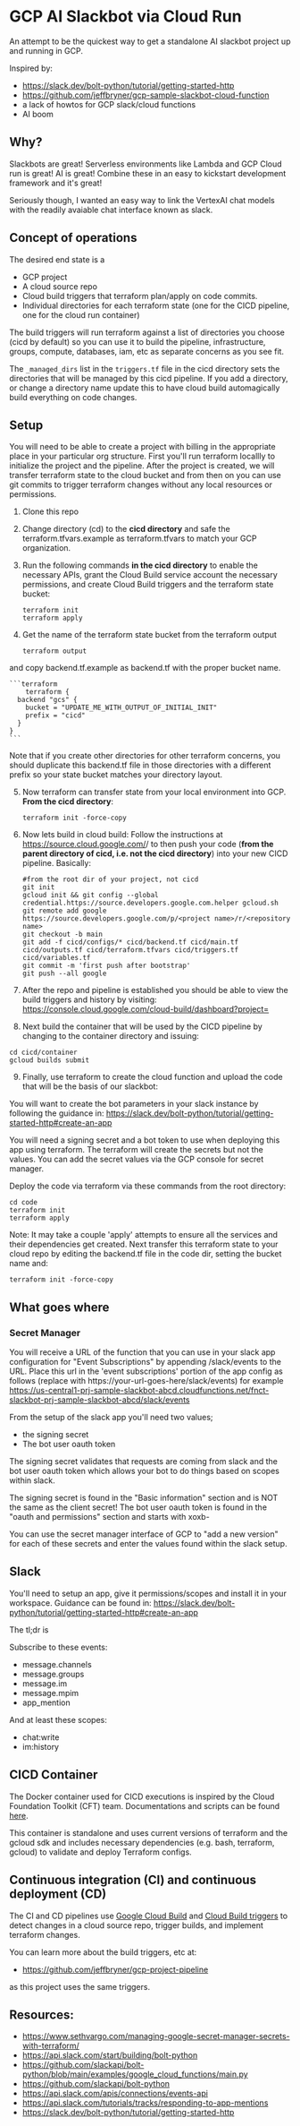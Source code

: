 
# GCP AI Slackbot via Cloud Run

An attempt to be the quickest way to get a standalone AI slackbot project up and running in GCP.

Inspired by:

  - https://slack.dev/bolt-python/tutorial/getting-started-http
  - https://github.com/jeffbryner/gcp-sample-slackbot-cloud-function
  - a lack of howtos for GCP slack/cloud functions
  - AI boom

## Why?
Slackbots are great! Serverless environments like Lambda and GCP Cloud run is great! AI is great! Combine these in an easy to kickstart development framework and it's great!

Seriously though, I wanted an easy way to link the VertexAI chat models with the readily avaiable chat interface known as slack.

## Concept of operations
The desired end state is a 
  - GCP project 
  - A cloud source repo 
  - Cloud build triggers that terraform plan/apply on code commits. 
  - Individual directories for each terraform state (one for the CICD pipeline, one for the cloud run container)
  
  The build triggers will run terraform against a list of directories you choose (cicd by default) so you can use it to build the pipeline, infrastructure, groups, compute, databases, iam, etc as separate concerns as you see fit.

The `_managed_dirs` list in the `triggers.tf` file in the cicd directory sets the directories that will be managed by this cicd pipeline. If you add a directory, or change a directory name update this to have cloud build automagically build everything on code changes. 

## Setup
You will need to be able to create a project with billing in the appropriate place in your particular org structure. First you'll run terraform locallly to initialize the project and the pipeline. After the project is created, we will transfer terraform state to the cloud bucket and from then on you can use git commits to trigger terraform changes without any local resources or permissions.

1. Clone this repo

2. Change directory (cd) to the **cicd directory** and safe the terraform.tfvars.example as terraform.tfvars to match your GCP organization.

3. Run the following commands **in the cicd directory** to enable the necessary APIs,
   grant the Cloud Build service account the necessary permissions, and create
   Cloud Build triggers and the terraform state bucket:

    ```shell
    terraform init
    terraform apply
    ```
4. Get the name of the terraform state bucket from the terraform output

    ```shell
    terraform output
    ```
  and copy backend.tf.example as backend.tf with the proper bucket name.

    ```terraform
        terraform {
      backend "gcs" {
        bucket = "UPDATE_ME_WITH_OUTPUT_OF_INITIAL_INIT"
        prefix = "cicd"
      }
    }
    ```

  Note that if you create other directories for other terraform concerns, you should duplicate this backend.tf file in those directories with a different prefix so your state bucket matches your directory layout.

5. Now terraform can transfer state from your local environment into GCP. **From the cicd directory**:
    ```shell
    terraform init -force-copy
    ```

6. Now lets build in cloud build: Follow the instructions at https://source.cloud.google.com/<project name>/<repository name> to then push your code (**from the parent directory of cicd, i.e. not the cicd directory**) into your new CICD pipeline. Basically:

    ```shell
    #from the root dir of your project, not cicd
    git init
    gcloud init && git config --global credential.https://source.developers.google.com.helper gcloud.sh
    git remote add google  https://source.developers.google.com/p/<project name>/r/<repository name>
    git checkout -b main
    git add -f cicd/configs/* cicd/backend.tf cicd/main.tf cicd/outputs.tf cicd/terraform.tfvars cicd/triggers.tf cicd/variables.tf
    git commit -m 'first push after bootstrap'
    git push --all google

7. After the repo and pipeline is established you should be able to view the build triggers and history by visiting:
https://console.cloud.google.com/cloud-build/dashboard?project=<project id here>

8. Next build the container that will be used by the CICD pipeline by changing to the container directory and issuing:

```
cd cicd/container
gcloud builds submit
```

9. Finally, use terraform to create the cloud function and upload the code that will be the basis of our slackbot:

You will want to create the bot parameters in your slack instance by following the guidance in: https://slack.dev/bolt-python/tutorial/getting-started-http#create-an-app

You will need a signing secret and a bot token to use when deploying this app using terraform. The terraform will create the secrets but not the values. You can add the secret values via the GCP console for secret manager. 

Deploy the code via terraform via these commands from the root directory:

```
cd code
terraform init
terraform apply
```

Note: It may take a couple 'apply' attempts to ensure all the services and their dependencies get created. 
Next transfer this terraform state to your cloud repo by editing the backend.tf file in the code dir, setting the bucket name and:

```
terraform init -force-copy
```

## What goes where

### Secret Manager

You will receive a URL of the function that you can use in your slack app configuration for "Event Subscriptions" by appending /slack/events to the URL. Place this url in the 'event subscriptions' portion of the app config as follows (replace with https://your-url-goes-here/slack/events) for example
https://us-central1-prj-sample-slackbot-abcd.cloudfunctions.net/fnct-slackbot-prj-sample-slackbot-abcd/slack/events

From the setup of the slack app you'll need two values; 
- the signing secret 
- The bot user oauth token

The signing secret validates that requests are coming from slack and the bot user oauth token which allows your bot to do things based on scopes within slack. 

The signing secret is found in the "Basic information" section and is NOT the same as the client secret!
The bot user oauth token is found in the "oauth and permissions" section and starts with xoxb-

You can use the secret manager interface of GCP to "add a new version" for each of these secrets and enter the values found within the slack setup. 

## Slack
You'll need to setup an app, give it permissions/scopes and install it in your workspace. Guidance can be found in: https://slack.dev/bolt-python/tutorial/getting-started-http#create-an-app

The tl;dr is

Subscribe to these events:
- message.channels
- message.groups
- message.im
- message.mpim
- app_mention

And at least these scopes: 
- chat:write
- im:history



## CICD Container

The Docker container used for CICD executions is inspired by the
Cloud Foundation Toolkit (CFT) team. Documentations and scripts can be found
[here](https://github.com/GoogleCloudPlatform/cloud-foundation-toolkit/tree/master/infra/build/developer-tools-light).

This container is standalone and uses current versions of terraform and the gcloud sdk and includes necessary dependencies (e.g. bash, terraform, gcloud) to
validate and deploy Terraform configs.

## Continuous integration (CI) and continuous deployment (CD)

The CI and CD pipelines use
[Google Cloud Build](https://cloud.google.com/cloud-build) and
[Cloud Build triggers](https://cloud.google.com/cloud-build/docs/automating-builds/create-manage-triggers)
to detect changes in a cloud source repo, trigger builds, and implement terraform changes.

You can learn more about the build triggers, etc at:

- https://github.com/jeffbryner/gcp-project-pipeline

as this project uses the same triggers.

## Resources:

- https://www.sethvargo.com/managing-google-secret-manager-secrets-with-terraform/
- https://api.slack.com/start/building/bolt-python
- https://github.com/slackapi/bolt-python/blob/main/examples/google_cloud_functions/main.py
- https://github.com/slackapi/bolt-python
- https://api.slack.com/apis/connections/events-api
- https://api.slack.com/tutorials/tracks/responding-to-app-mentions
- https://slack.dev/bolt-python/tutorial/getting-started-http